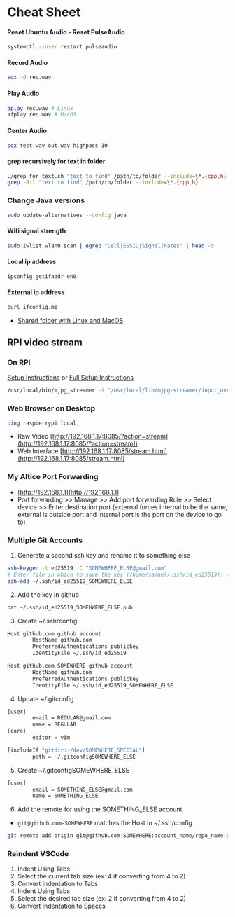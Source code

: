 # Cheat Sheet

#### Reset Ubuntu Audio - Reset PulseAudio
```bash
systemctl --user restart pulseaudio
```

#### Record Audio
```bash
sox -d rec.wav
```

#### Play Audio
```bash
aplay rec.wav # Linux
afplay rec.wav # MacOS
```

#### Center Audio
```bash
sox test.wav out.wav highpass 10
```

#### grep recursively for text in folder
```bash
./grep_for_text.sh "text to find" /path/to/folder --include=\*.{cpp,h}
grep -Ril "text to find" /path/to/folder --include=\*.{cpp,h}
```

### Change Java versions
```bash
sudo update-alternatives --config java
```

#### Wifi signal strength
```bash
sudo iwlist wlan0 scan | egrep "Cell|ESSID|Signal|Rates" | head -5
```
#### Local ip address
```bash
ipconfig getifaddr en0
```
#### External ip address
```bash
curl ifconfig.me
```

- [Shared folder with Linux and MacOS](./LinuxMacSharing.md)

## RPI video stream
### On RPI
[Setup Instructions](https://github.com/djsamseng/Grigio#raspberry-pi)
or [Full Setup Instructions](https://www.sigmdel.ca/michel/ha/rpi/streaming_en.html)


```bash
/usr/local/bin/mjpg_streamer -i "/usr/local/lib/mjpg-streamer/input_uvc.so -n -f 10 -r 1280x720" -o "/usr/local/lib/mjpg-streamer/output_http.so -p 8085 -w /usr/local/share/mjpg-streamer/www"
```

### Web Browser on Desktop
```bash
ping raspberrypi.local
```

- Raw Video [http://192.168.1.17:8085/?action=stream](http://192.168.1.17:8085/?action=stream])
- Web Interface [http://192.168.1.17:8085/stream.html](http://192.168.1.17:8085/stream.html)

### My Altice Port Forwarding
- [http://192.168.1.1](http://192.168.1.1)
- Port forwarding >> Manage >> Add port forwarding Rule >> Select device >> Enter destination port (external forces internal to be the same, external is outside port and internal port is the port on the device to go to)

### Multiple Git Accounts
1. Generate a second ssh key and rename it to something else
```bash
ssh-keygen -t ed25519 -C "SOMEWHERE_ELSE@gmail.com"
# Enter file in which to save the key (/home/samuel/.ssh/id_ed25519): /home/samuel/.ssh/id_ed25519_SOMEWHERE_ELSE
ssh-add ~/.ssh/id_ed25519_SOMEWHERE_ELSE
```
2. Add the key in github
```bash
cat ~/.ssh/id_ed25519_SOMEHWERE_ELSE.pub
```
3. Create ~/.ssh/config
```bash
Host github.com github account
        HostName github.com
        PreferredAuthentications publickey
        IdentityFile ~/.ssh/id_ed25519

Host github.com-SOMEWHERE github account
        HostName github.com
        PreferredAuthentications publickey
        IdentityFile ~/.ssh/id_ed25519_SOMEWHERE_ELSE
```
4. Update ~/.gitconfig
```bash
[user]
        email = REGULAR@gmail.com
        name = REGULAR
[core]
        editor = vim

[includeIf "gitdir:~/dev/SOMEWHERE_SPECIAL"]
        path = ~/.gitconfigSOMEWHERE_ELSE
```
5. Create ~/.gitconfigSOMEWHERE_ELSE
```bash
[user]
        email = SOMETHING_ELSE@gmail.com
        name = SOMETHING_ELSE
```

6. Add the remote for using the SOMETHING_ELSE account
- `git@github.com-SOMEWHERE` matches the Host in ~/.ssh/config
```bash
git remote add origin git@github.com-SOMEWHERE:account_name/repo_name.git
```

### Reindent VSCode
1. Indent Using Tabs
  1. Select the current tab size (ex: 4 if converting from 4 to 2)
2. Convert Indentation to Tabs
3. Indent Using Tabs
  1. Select the desired tab size (ex: 2 if converting from 4 to 2)
4. Convert Indentation to Spaces
